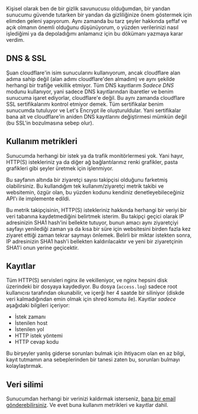 Kişisel olarak ben de bir gizlik savunucusu olduğumdan, bir yandan sunucumu güvende tutarken bir yandan da gizliliğinize önem
göstermek için elimden geleni yapıyorum. Aynı zamanda bu tarz şeyler hakkında şeffaf ve açık olmanın önemli olduğunu düşünüyorum,
o yüzden verilerinizi nasıl işlediğimi ya da depoladığımı anlamanız için bu dökümanı yazmaya karar verdim.

## DNS & SSL
Şuan cloudflare'in isim sunucularını kullanıyorum, ancak cloudflare alan adıma sahip değil (alan adımı cloudflare'den almadım)
ve aynı şekilde herhangi bir trafiğe vekillik etmiyor. Tüm DNS kayıtlarım *Sadece DNS* modunu kullanıyor, yani sadece
DNS kayıtlarından ibaretler ve benim sunucuma işaret ediyorlar, cloudflare'e değil. Bu aynı zamanda cloudflare SSL sertifikalarımı
kontrol etmiyor demek. Tüm sertifikalar benim sunucumda tutuluyor ve Let's Encrypt ile oluşturuldular. Yani sertifikalar bana ait
ve cloudflare'in aniden DNS kayıtlarını değiştirmesi mümkün değil (bu SSL'in bozulmasına sebep olur).

## Kullanım metrikleri
Sunucumda herhangi bir istek ya da trafik monitörlermesi yok. Yani hayır, HTTP(S) istekleriniz ya da diğer ağ
bağlantılarınız renki grafikler, pasta grafikleri gibi şeyler üretmek için işlenmiyor.

Bu sayfanın altında bir ziyaretçi sayısı takipçisi olduğunu farketmiş olabilirsiniz. Bu kullandığım tek kullanım/ziyaretçi
metrik takibi ve websitemin, özgür olan, bu yüzden kodunu kendiniz denetleyebileceğiniz API'ı ile implemente edildi.

Bu metrik takipçisinin, HTTP(S) istekleriniz hakkında herhangi bir veriyi bir veri tabanına kaydetmediğini belirtmek isterim.
Bu takipçi geçici olarak IP adresinizin SHA1 hash'ini bellekte tutuyor, bunun amacı aynı ziyaretçiyi sayfayı yenilediği zaman
ya da kısa bir süre için websitesini birden fazla kez ziyaret ettiği zaman tekrar saymayı önlemek. Belirli bir miktar istekten
sonra, IP adresinizin SHA1 hash'i bellekten kaldırılacaktır ve yeni bir ziyaretçinin SHA1'i onun yerine geçicektir.

## Kayıtlar
Tüm HTTP(S) servisleri nginx ile vekilleniyor, ve nginx hepsini disk üzerindeki bir dosyaya kaydediyor. Bu dosya (`access.log`)
sadece root kullanıcısı tarafından okunabilir, ve içerği her 4 saatde bir siliniyor (diskde veri kalmadığından emin olmak için
shred komutu ile). Kayıtlar *sadece* aşağıdaki bilgileri içeriyor:

- İstek zamanı
- İstenilen host
- İstenilen yol
- HTTP istek yöntemi
- HTTP cevap kodu

Bu birşeyler yanlış giderse sorunları bulmak için ihtiyacım olan en az bilgi, kayıt tutmamın ana sebeplerinden bir tanesi
zaten bu, sorunları bulmayı kolaylaştırmak.

## Veri silimi
Sunucumdan herhangi bir verinizi kaldırmak isterseniz, [bana bir email gönderebilirsiniz](mailto:ngn@ngn.tf). Ve evet buna
kullanım metrikleri ve kayıtlar dahil.
